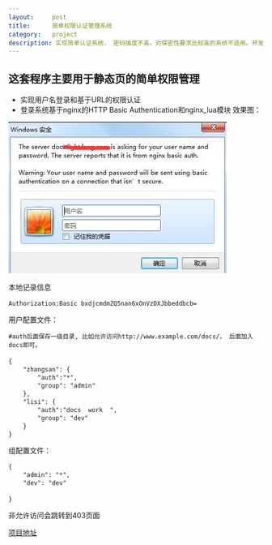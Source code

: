 ```yaml
---
layout:     post
title:      简单权限认证管理系统
category:   project
description: 实现简单认证系统， 密码强度不高。对保密性要求比较高的系统不适用。开发语言:LUA  基于nginx基本认证和NGINX_LUA模块
---
```



## 这套程序主要用于静态页的简单权限管理

- 实现用户名登录和基于URL的权限认证
- 登录系统基于nginx的HTTP Basic Authentication和nginx_lua模块
效果图：

![image](/images/sams/sams1.jpg)

本地记录信息


```
Authorization:Basic bxdjcmdmZQ5nan6xOnVzDXJbbeddbcb=
```



用户配置文件：

```
#auth后面保存一级目录, 比如允许访问http://www.example.com/docs/， 后面加入docs即可。

{
    "zhangsan": {
        "auth":"*",
        "group": "admin"
    },
    "lisi": {
        "auth":"docs  work  ",
        "group": "dev"
    }
}
```



组配置文件：


```
{
    "admin": "*",
    "dev": "dev"

}
```


非允许访问会跳转到403页面


[项目地址](https://github.com/ahwind/sams)
